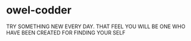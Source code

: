 # owel-codder
  TRY SOMETHING NEW EVERY DAY. THAT FEEL YOU WILL BE ONE WHO HAVE BEEN CREATED FOR FINDING YOUR SELF
  
